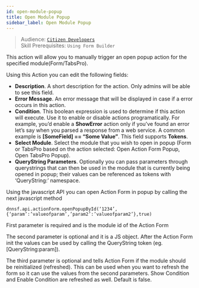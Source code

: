 ```yaml
---
id: open-module-popup
title: Open Module Popup
sidebar_label: Open Module Popup
---
```


> Audience: [`Citizen Developers`](/docs/audience#citizen-developers)<br/>
> Skill Prerequisites: `Using Form Builder`

This action will allow you to manually trigger an open popup action for the specified module(Form/TabsPro).

Using this Action you can edit the following fields:

- **Description**. A short description for the action. Only admins will be able to see this field.
- **Error Message**. An error message that will be displayed in case if a error occurs in this action.
- **Condition**. This boolean expression is used to determine if this action will execute. Use it to enable or disable actions programatically. For example, you’d enable a **ShowError** action only if you’ve found an error let’s say when you parsed a response from a web service. A common example is **[SomeField] == “Some Value”**. This field supports  **Tokens**.
- **Select Module**. Select the module that you wish to open in popup (Form or TabsPro based on the action selected: Open Action Form Popup, Open TabsPro Popup).
- **QueryString Parameters**. Optionally you can pass parameters through querystrings that can then be used in the module that is currently being opened in popup; their values can be referenced as tokens with ‘QueryString:’ namespace.

Using the javascript API you can open Action Form in popup by calling the next javascript method

`dnnsf.api.actionForm.openPopupById(‘1234’, {‘param’:’valueofparam’,’param2’:’valueofparam2’},true)`

First parameter is required and is the module id of the Action Form

The second parameter is optional and it is a JS object. After the Action Form init the values can be used by calling the QueryString token (eg. [QueryString:param]).

The third parameter is optional and tells Action Form if the module should be reinitialized (refreshed). This can be used when you want to refresh the form so it can use the values from the second parameters. Show Condition and Enable Condition are refreshed as well. Default is false.